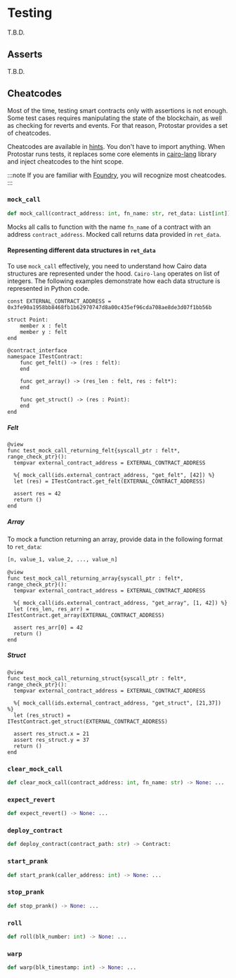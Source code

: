 # Testing

T.B.D.

## Asserts

T.B.D.

## Cheatcodes

Most of the time, testing smart contracts only with assertions is not enough. Some test cases requires manipulating the state of the blockchain, as well as checking for reverts and events. For that reason, Protostar provides a set of cheatcodes.

Cheatcodes are available in [hints](https://www.cairo-lang.org/docs/hello_cairo/program_input.html#hints). You don't have to import anything. When Protostar runs tests, it replaces some core elements in [cairo-lang](https://pypi.org/project/cairo-lang/) library and inject cheatcodes to the hint scope.

:::note
If you are familiar with [Foundry](https://book.getfoundry.sh/forge/cheatcodes.html), you will recognize most cheatcodes.
:::

### `mock_call`

```python
def mock_call(contract_address: int, fn_name: str, ret_data: List[int]) -> None: ...
```

Mocks all calls to function with the name `fn_name` of a contract with an address `contract_address`. Mocked call returns data provided in `ret_data`.

#### Representing different data structures in `ret_data`

To use `mock_call` effectively, you need to understand how Cairo data structures are represented under the hood. `Cairo-lang` operates on list of integers. The following examples demonstrate how each data structure is represented in Python code.

```cairo title="Fixtures and type definitions"
const EXTERNAL_CONTRACT_ADDRESS = 0x3fe90a1958bb8468fb1b62970747d8a00c435ef96cda708ae8de3d07f1bb56b

struct Point:
    member x : felt
    member y : felt
end

@contract_interface
namespace ITestContract:
    func get_felt() -> (res : felt):
    end

    func get_array() -> (res_len : felt, res : felt*):
    end

    func get_struct() -> (res : Point):
    end
end

```

##### Felt

```cairo title="mocked_call returns a felt"
@view
func test_mock_call_returning_felt{syscall_ptr : felt*, range_check_ptr}():
  tempvar external_contract_address = EXTERNAL_CONTRACT_ADDRESS

  %{ mock_call(ids.external_contract_address, "get_felt", [42]) %}
  let (res) = ITestContract.get_felt(EXTERNAL_CONTRACT_ADDRESS)

  assert res = 42
  return ()
end
```

##### Array

To mock a function returning an array, provide data in the following format to `ret_data`:

```python title="Python representation of a Cairo array"
[n, value_1, value_2, ..., value_n]
```

```cairo title="mocked_call returns an array"
@view
func test_mock_call_returning_array{syscall_ptr : felt*, range_check_ptr}():
  tempvar external_contract_address = EXTERNAL_CONTRACT_ADDRESS

  %{ mock_call(ids.external_contract_address, "get_array", [1, 42]) %}
  let (res_len, res_arr) = ITestContract.get_array(EXTERNAL_CONTRACT_ADDRESS)

  assert res_arr[0] = 42
  return ()
end
```

##### Struct

```cairo title="mocked_call returns a struct"
@view
func test_mock_call_returning_struct{syscall_ptr : felt*, range_check_ptr}():
  tempvar external_contract_address = EXTERNAL_CONTRACT_ADDRESS

  %{ mock_call(ids.external_contract_address, "get_struct", [21,37]) %}
  let (res_struct) = ITestContract.get_struct(EXTERNAL_CONTRACT_ADDRESS)

  assert res_struct.x = 21
  assert res_struct.y = 37
  return ()
end

```

### `clear_mock_call`

```python
def clear_mock_call(contract_address: int, fn_name: str) -> None: ...
```

### `expect_revert`

```python
def expect_revert() -> None: ...
```

### `deploy_contract`

```python
def deploy_contract(contract_path: str) -> Contract:
```

### `start_prank`

```python
def start_prank(caller_address: int) -> None: ...
```

### `stop_prank`

```python
def stop_prank() -> None: ...
```

### `roll`

```python
def roll(blk_number: int) -> None: ...
```

### `warp`

```python
def warp(blk_timestamp: int) -> None: ...
```

```

```
